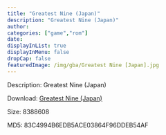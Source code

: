 ```yaml
---
title: "Greatest Nine (Japan)"
description: "Greatest Nine (Japan)"
author: 
categories: ["game","rom"]
date: 
displayInList: true
displayInMenu: false
dropCap: false
featuredImage: /img/gba/Greatest Nine [Japan].jpg
---
```


Description: Greatest Nine (Japan)

Download: <a style="text-decoration:underline;" href="https://mega.nz/#!bWQUySAY!1bskIDhyMo3ThJ1h2G1cXBqNdFXljiPJ_67GJkVa5U8" target = "_blank" rel = "nofollow" > Greatest Nine (Japan)</a>

Size: 8388608

MD5: 83C4994B6EDB5ACE03864F96DDEB54AF

